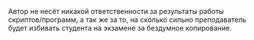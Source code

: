 Автор не несёт никакой ответственности за результаты работы скриптов/программ, а так же за то,
на сколько сильно преподаватель будет избивать студента на экзамене за бездумное копирование.
